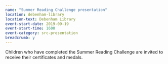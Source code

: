```yaml
---
name: "Summer Reading Challenge presentation"
location: debenham-library
location-text: Debenham Library
event-start-date: 2019-09-19
event-start-time: 1600
event-category: src-presentation
breadcrumb: y
---
```


Children who have completed the Summer Reading Challenge are invited to receive their certificates and medals.
